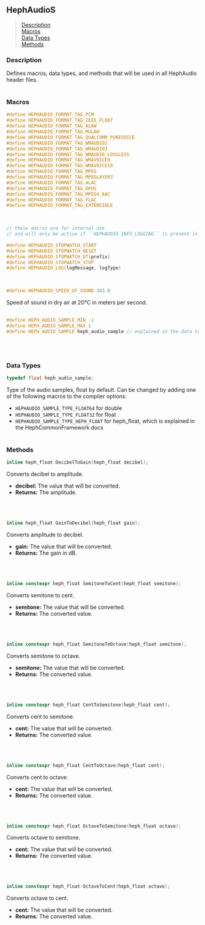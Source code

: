 ## HephAudioS

> [Description](#description)<br>
[Macros](#macros)<br>
[Data Types](#data-types)<br>
[Methods](#methods)

### Description
Defines macros, data types, and methods that will be used in all HephAudio header files.
<br><br>

### Macros
```c++
#define HEPHAUDIO_FORMAT_TAG_PCM
#define HEPHAUDIO_FORMAT_TAG_IEEE_FLOAT
#define HEPHAUDIO_FORMAT_TAG_ALAW
#define HEPHAUDIO_FORMAT_TAG_MULAW
#define HEPHAUDIO_FORMAT_TAG_QUALCOMM_PUREVOICE
#define HEPHAUDIO_FORMAT_TAG_WMAUDIO2
#define HEPHAUDIO_FORMAT_TAG_WMAUDIO3
#define HEPHAUDIO_FORMAT_TAG_WMAUDIO_LOSSLESS
#define HEPHAUDIO_FORMAT_TAG_WMAVOICE9
#define HEPHAUDIO_FORMAT_TAG_WMAVOICE10
#define HEPHAUDIO_FORMAT_TAG_MPEG
#define HEPHAUDIO_FORMAT_TAG_MPEGLAYER3
#define HEPHAUDIO_FORMAT_TAG_ALAC
#define HEPHAUDIO_FORMAT_TAG_OPUS
#define HEPHAUDIO_FORMAT_TAG_MPEG4_AAC
#define HEPHAUDIO_FORMAT_TAG_FLAC
#define HEPHAUDIO_FORMAT_TAG_EXTENSIBLE
```
<br>

```c++
// these macros are for internal use
// and will only be active if ``HEPHAUDIO_INFO_LOGGING`` is present in the compiler options
  
#define HEPHAUDIO_STOPWATCH_START
#define HEPHAUDIO_STOPWATCH_RESET
#define HEPHAUDIO_STOPWATCH_DT(prefix)
#define HEPHAUDIO_STOPWATCH_STOP
#define HEPHAUDIO_LOG(logMessage, logType)
```
<br>

```c++
#define HEPHAUDIO_SPEED_OF_SOUND 343.0
```
Speed of sound in dry air at 20°C in meters per second.
<br><br>

```c++
#define HEPH_AUDIO_SAMPLE_MIN -1
#define HEPH_AUDIO_SAMPLE_MAX 1
#define HEPH_AUDIO_SAMPLE heph_audio_sample // explained in the data types section
```
  <br><br>
### Data Types
```c++
typedef float heph_audio_sample;
```
Type of the audio samples, float by default. Can be changed by adding one of the following macros to the compiler options:
- ``HEPHAUDIO_SAMPLE_TYPE_FLOAT64`` for double
- ``HEPHAUDIO_SAMPLE_TYPE_FLOAT32`` for float
- ``HEPHAUDIO_SAMPLE_TYPE_HEPH_FLOAT`` for heph_float, which is explained in the HephCommonFramework docs
<br><br>

### Methods
```c++
inline heph_float DecibelToGain(heph_float decibel);
```
Converts decibel to amplitude.
- **decibel:** The value that will be converted.
- **Returns:** The amplitude.
<br><br><br><br>
  
```c++
inline heph_float GainToDecibel(heph_float gain);
```
Converts amplitude to decibel.
- **gain:** The value that will be converted.
- **Returns:** The gain in dB.
<br><br><br><br>
  
```c++
inline constexpr heph_float SemitoneToCent(heph_float semitone);
```
Converts semitone to cent.
- **semitone:** The value that will be converted.
- **Returns:** The converted value.
<br><br><br><br>

```c++
inline constexpr heph_float SemitoneToOctave(heph_float semitone);
```
Converts semitone to octave.
- **semitone:** The value that will be converted.
- **Returns:** The converted value.
<br><br><br><br>

```c++
inline constexpr heph_float CentToSemitone(heph_float cent);
```
Converts cent to semitone.
- **cent:** The value that will be converted.
- **Returns:** The converted value.
<br><br><br><br>

```c++
inline constexpr heph_float CentToOctave(heph_float cent);
```
Converts cent to octave.
- **cent:** The value that will be converted.
- **Returns:** The converted value.
<br><br><br><br>

```c++
inline constexpr heph_float OctaveToSemitone(heph_float octave);
```
Converts octave to semitone.
- **cent:** The value that will be converted.
- **Returns:** The converted value.
<br><br><br><br>

```c++
inline constexpr heph_float OctaveToCent(heph_float octave);
```
Converts octave to cent.
- **cent:** The value that will be converted.
- **Returns:** The converted value.
